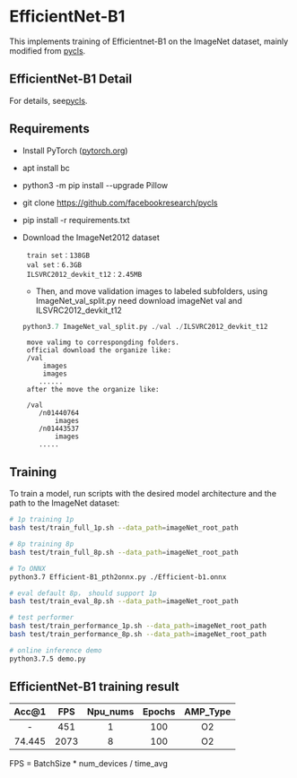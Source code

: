 # EfficientNet-B1

This implements training of Efficientnet-B1 on the ImageNet dataset, mainly modified from [pycls](https://github.com/facebookresearch/pycls).

## EfficientNet-B1 Detail 

For details, see[pycls](https://github.com/facebookresearch/pycls).


## Requirements 

- Install PyTorch ([pytorch.org](http://pytorch.org))
- apt install bc
- python3 -m pip install --upgrade Pillow
- git clone https://github.com/facebookresearch/pycls
- pip install -r requirements.txt
- Download the ImageNet2012 dataset

       train set：138GB     
       val set：6.3GB     
       ILSVRC2012_devkit_t12：2.45MB

    - Then, and move validation images to labeled subfolders, using ImageNet_val_split.py  need download imageNet val and ILSVRC2012_devkit_t12
    
     ```python
    python3.7 ImageNet_val_split.py ./val ./ILSVRC2012_devkit_t12
     ```
   ```
    move valimg to correspongding folders.
    official download the organize like:
    /val
        images
        images
       ......
    after the move the organize like:
    
    /val
       /n01440764
           images
       /n01443537
           images
       .....
    ```
## Training 

To train a model, run scripts with the desired model architecture and the path to the ImageNet dataset:

```bash
# 1p training 1p
bash test/train_full_1p.sh --data_path=imageNet_root_path

# 8p training 8p
bash test/train_full_8p.sh --data_path=imageNet_root_path

# To ONNX
python3.7 Efficient-B1_pth2onnx.py ./Efficient-b1.onnx

# eval default 8p， should support 1p
bash test/train_eval_8p.sh --data_path=imageNet_root_path

# test performer
bash test/train_performance_1p.sh --data_path=imageNet_root_path
bash test/train_performance_8p.sh --data_path=imageNet_root_path

# online inference demo 
python3.7.5 demo.py

```


## EfficientNet-B1 training result 

| Acc@1  | FPS  | Npu_nums | Epochs | AMP_Type |
| :----: | :--: | :------: | :----: | :------: |
|   -    | 451  |    1     |  100   |    O2    |
| 74.445 | 2073 |    8     |  100   |    O2    |

FPS = BatchSize * num_devices / time_avg

